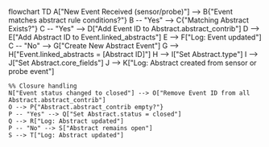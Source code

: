 flowchart TD
    A["New Event Received (sensor/probe)"] --> B{"Event matches abstract rule conditions?"}
    B -- "Yes" --> C{"Matching Abstract Exists?"}
    C -- "Yes" --> D["Add Event ID to Abstract.abstract_contrib"]
    D --> E["Add Abstract ID to Event.linked_abstracts"]
    E --> F["Log: Event updated"]
    C -- "No" --> G["Create New Abstract Event"]
    G --> H["Event.linked_abstracts = [Abstract ID]"]
    H --> I["Set Abstract.type"]
    I --> J["Set Abstract.core_fields"]
    J --> K["Log: Abstract created from sensor or probe event"]

    %% Closure handling
    N["Event status changed to closed"] --> O["Remove Event ID from all Abstract.abstract_contrib"]
    O --> P{"Abstract.abstract_contrib empty?"}
    P -- "Yes" --> Q["Set Abstract.status = closed"]
    Q --> R["Log: Abstract updated"]
    P -- "No" --> S["Abstract remains open"]
    S --> T["Log: Abstract updated"]


